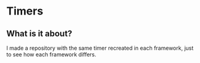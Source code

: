 # Timers

## What is it about?

I made a repository with the same timer recreated in each framework, just to see how each framework differs.